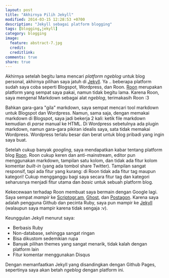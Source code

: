 ```yaml
---
layout: post
title: "Akhirnya Pilih Jekyll"
modified: 2014-03-15 12:28:53 +0700
description: "Jekyll sebagai platform blogging"
tags: [blogging,jekyll]
category: blogging
image:
  feature: abstract-7.jpg
  credit: 
  creditlink: 
comments: true
share: true
---
```

Akhirnya setelah begitu lama mencari *platform ngeblog* untuk blog personal, akhirnya pilihan saya jatuh di [Jekyll](http://jekyllrb.com). Ya .. beberapa platform sudah saya coba seperti Blogspot, Wordpress, dan Roon. [Roon](http://ramdziana.roon.io) merupakan platform yang sempat saya pakai, namun tidak begitu lama. Karena Roon, saya mengenal Markdown sebagai alat *ngeblog*, terimakasih Roon :3

Bahkan gara-gara "gila" markdown, saya sempat mencari tool markdown untuk Blogspot dan Wordpress. Namun, sama saja, dengan memakai markdown di Blogspot, saya jadi bekerja 2 kali: ketik file markdown kemudian di *parse* manual ke HTML. Di Wordpress sebetulnya ada plugin markdown, namun gara-gara pikiran idealis saya, sata tidak memakai Wordpress. Wordpress terlalu besar dan berat untuk blog pribadi yang ingin saya buat.

Setelah cukup banyak *googling*, saya mendapatkan kabar tentang platform blog [Roon](http://roon.io). Roon cukup keren dan anti-mainstream, editor pun menggunakan markdown, tampilan satu kolom, dan tidak ada fitur kolom komentar *built-in* (yang ada tombol share Twitter). Tampilan sangat responsif, tapi ada fitur yang kurang: di Roon tidak ada fitur tag maupun kategori! Cukup mengganggu bagi saya secara fitur tag dan kategori seharusnya menjadi fitur utama dan *basic* untuk sebuah platform blog.

Kekecewaan terhadap Roon membuat saya bermain dengan Google lagi. Saya sempat *mampir* ke [Scriptogr.am](http://scriptogr.am), [Ghost](http://ghost.org), dan [Postagon](http://postagon.com). Karena saya adalah pengguna Github dan pecinta Ruby, saya pun mampir ke [Jekyll](http://jekyllrb.com) (walaupun saya mampir karena tidak sengaja :v).

Keunggulan Jekyll menurut saya:

* Berbasis Ruby
* Non-database, sehingga sangat ringan
* Bisa dikustom sedemikian rupa
* Banyak pilihan themes yang sangat menarik, tidak kalah dengan platform lain
* Fitur komentar menggunakan Disqus

Dengan memanfaatkan Jekyll yang disandingkan dengan Github Pages, sepertinya saya akan betah *ngeblog* dengan platform ini.